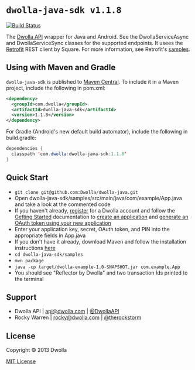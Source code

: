 # `dwolla-java-sdk v1.1.8`

[![Build Status](https://travis-ci.org/therockstorm/dwolla-java-sdk.png?branch=master)](https://travis-ci.org/therockstorm/dwolla-java-sdk)

The [Dwolla API](http://developers.dwolla.com/dev) wrapper for Java and Android. See the DwollaServiceAsync and DwollaServiceSync classes for the supported endpoints. It usees the [Retrofit](https://github.com/square/retrofit) REST client by Square. For more information, see Retrofit's [samples](https://github.com/square/retrofit/tree/master/retrofit-samples).

## Using with Maven and Gradle

`dwolla-java-sdk` is published to [Maven Central](http://search.maven.org/#search%7Cga%7C1%7Ca%3A%22dwolla-java-sdk%22). To include it in a Maven project, include the following in pom.xml:
```xml
<dependency>
  <groupId>com.dwolla</groupId>
  <artifactId>dwolla-java-sdk</artifactId>
  <version>1.1.8</version>
</dependency>
```
For Gradle (Android's new default build automator), include the following in build.gradle:
```java
dependencies {
  classpath 'com.dwolla:dwolla-java-sdk:1.1.8'
}
```

## Quick Start

* `git clone git@github.com:Dwolla/dwolla-java.git`
* Open dwolla-java-sdk/samples/src/main/java/com/example/App.java and take a look at the commented code
* If you haven't already, [register](https://www.dwolla.com/register) for a Dwolla account and follow the [Getting Started](https://developers.dwolla.com/dev/docs) documentation to [create an application](https://www.dwolla.com/applications/create) and [generate an OAuth token using your new application](https://developers.dwolla.com/dev/token)
* Enter your application key, secret, OAuth token, and PIN into the appropriate fields in App.java
* If you don't have it already, download Maven and follow the installation instructions [here](https://maven.apache.org/download.cgi)
* `cd dwolla-java-sdk/samples`
* `mvn package`
* `java -cp target/dwolla-example-1.0-SNAPSHOT.jar com.example.App`
* You should see "Reflector by Dwolla" and two transaction Ids printed to the terminal

## Support

- Dwolla API | api@dwolla.com | [@DwollaAPI](https://twitter.com/DwollaAPI)
- Rocky Warren | rocky@dwolla.com | [@therockstorm](https://twitter.com/therockstorm)

## License

Copyright © 2013 Dwolla

[MIT License](http://www.opensource.org/licenses/mit-license.php)
